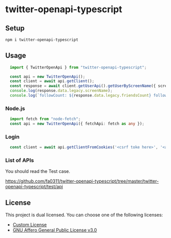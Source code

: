 # twitter-openapi-typescript

## Setup

```sh
npm i twitter-openapi-typescript
```

## Usage

```typescript
  import { TwitterOpenApi } from "twitter-openapi-typescript";

  const api = new TwitterOpenApi();
  const client = await api.getClient();
  const response = await client.getUserApi().getUserByScreenName({ screenName: 'elonmusk' });
  console.log(response.data.legacy.screenName);
  console.log(`followCount: ${response.data.legacy.friendsCount} followersCount: ${response.data.legacy.followersCount}`);
```

### Node.js

```typescript
  import fetch from "node-fetch";
  const api = new TwitterOpenApi({ fetchApi: fetch as any });
```

### Login

```typescript
  const client = await api.getClientFromCookies('<csrf toke here>', '<auth token here>');
```

### List of APIs

You should read the Test case.

<https://github.com/fa0311/twitter-openapi-typescript/tree/master/twitter-openapi-typescript/test/api>

## License

This project is dual licensed. You can choose one of the following licenses:

- [Custom License](./LICENSE)
- [GNU Affero General Public License v3.0](./LICENSE.AGPL)
